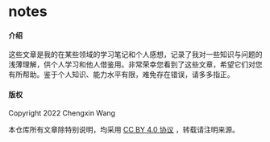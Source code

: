 # notes

#### 介绍

这些文章是我的在某些领域的学习笔记和个人感想，记录了我对一些知识与问题的浅薄理解，供个人学习和他人借鉴用。非常荣幸您看到了这些文章，希望它们对您有所帮助。鉴于个人知识、能力水平有限，难免存在错误，请多多指正。

#### 版权

Copyright 2022 Chengxin Wang

本仓库所有文章除特别说明，均采用 [CC BY 4.0 协议](./LICENSE) ，转载请注明来源。

